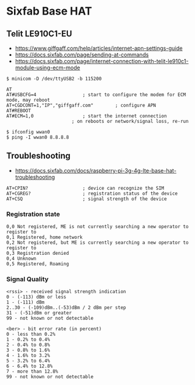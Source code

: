 # Sixfab Base HAT

## Telit LE910C1-EU

- https://www.giffgaff.com/help/articles/internet-apn-settings-guide
- https://docs.sixfab.com/page/sending-at-commands
- https://docs.sixfab.com/page/internet-connection-with-telit-le910c1-module-using-ecm-mode

```
$ minicom -D /dev/ttyUSB2 -b 115200
```

```
AT
AT#USBCFG=4					; start to configure the modem for ECM mode, may reboot
AT+CGDCONT=1,"IP","giffgaff.com"		; configure APN
AT#REBOOT					
AT#ECM=1,0					; start the internet connection
						; on reboots or network/signal loss, re-run
```

```
$ ifconfig wwan0
$ ping -I wwan0 8.8.8.8
```

## Troubleshooting

- https://docs.sixfab.com/docs/raspberry-pi-3g-4g-lte-base-hat-troubleshooting

```
AT+CPIN?					; device can recognize the SIM
AT+CGREG?					; registration status of the device
AT+CSQ						; signal strength of the device
```

### Registration state

```
0,0 Not registered, ME is not currently searching a new operator to register to
0,1 Registered, home network
0,2 Not registered, but ME is currently searching a new operator to register to
0,3 Registration denied
0,4 Unknown
0,5 Registered, Roaming
```

### Signal Quality

```
<rssi> - received signal strength indication
0 - (-113) dBm or less
1 - (-111) dBm
2..30 - (-109)dBm..(-53)dBm / 2 dBm per step
31 - (-51)dBm or greater
99 - not known or not detectable

<ber> - bit error rate (in percent)
0 - less than 0.2%
1 - 0.2% to 0.4%
2 - 0.4% to 0.8%
3 - 0.8% to 1.6%
4 - 1.6% to 3.2%
5 - 3.2% to 6.4%
6 - 6.4% to 12.8%
7 - more than 12.8%
99 - not known or not detectable
```



